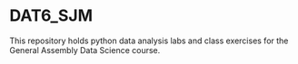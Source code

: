 DAT6_SJM
========

This repository holds python data analysis labs and class exercises for the General Assembly Data Science course.
